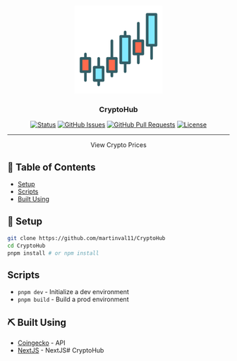 <p align="center">
  <a href="" rel="noopener">
 <img width=200px height=200px src="favicon.ico" alt="Project logo"></a>
</p>

<h3 align="center">CryptoHub</h3>

<div align="center">

[![Status](https://img.shields.io/badge/status-active-success.svg)]()
[![GitHub Issues](https://img.shields.io/github/issues/kylelobo/The-Documentation-Compendium.svg)](https://github.com/martinval11/CryptoHub/issues)
[![GitHub Pull Requests](https://img.shields.io/github/issues-pr/kylelobo/The-Documentation-Compendium.svg)](https://github.com/martinval11/CryptoHub/pulls)
[![License](https://img.shields.io/badge/license-MIT-blue.svg)](/LICENSE)

</div>

---

<p align="center"> View Crypto Prices
    <br> 
</p>

## 📝 Table of Contents

- [Setup](#setup)
- [Scripts](#scripts)
- [Built Using](#built_using)

## 🏁 Setup <a name = "setup"></a>

```sh
git clone https://github.com/martinval11/CryptoHub
cd CryptoHub
pnpm install # or npm install
```

## Scripts
- `pnpm dev` - Initialize a dev environment
- `pnpm build` - Build a prod environment

## ⛏️ Built Using <a name = "built_using"></a>

- [Coingecko](https://www.coingecko.com/) - API
- [NextJS](https://nextjs.org/) - NextJS# CryptoHub
